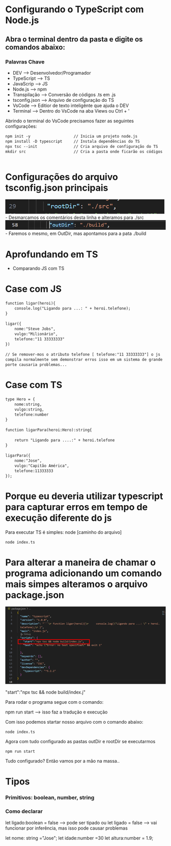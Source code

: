 
# Configurando o TypeScript com Node.js

## Abra o terminal dentro da pasta e digite os comandos abaixo:
### Palavras Chave 
- DEV           -->   Desenvolvedor/Programador
- TypeScript    -->   TS
- JavaScrip     -->   JS
- Node.js       -->   npm 
- Transpilação  -->   Conversão de códigos .ts em .js
- tsconfig.json -->   Arquivo de configuração do TS
- VsCode        -->   Editior de texto inteligênte que ajuda o DEV
- Terminal      -->   Dentro do VsCode na aba Views ou Ctrl + ' 

Abrindo o terminal do VsCode precisamos fazer as seguintes configurações:

```
npm init -y                   // Inicia um projeto node.js
npm install -D typescript     // Instala dependências do TS
npx tsc --init                // Cria arquivo de configuração do TS
mkdir src                     // Cria a pasta onde ficarão os códigos 


```

# Configurações do arquivo tsconfig.json principais


![Alt text](image.png)   - Desmarcamos os comentários desta linha e alteramos para ./src 
![Alt text](image-2.png)- Faremos o mesmo, em OutDir, mas apontamos para a pata ./build 

# Aprofundando em TS

- Comparando JS com TS

# Case com JS
```
function ligar(heroi){
    console.log("Ligando para ...: " + heroi.telefone);
}

ligar({
    nome:"Steve Jobs",
    vulgo:"Milionário",
    telefone:"11 33333333"
})

// Se remover-mos o atributo telefone [ telefone:"11 33333333"] o js compila normalmente sem demonstrar erros isso em um sistema de grande porte causaria problemas...
```

# Case com TS

```
type Hero = {
    nome:string,
    vulgo:string,
    telefone:number
}

function ligarPara(heroi:Hero):string{
    
    return "Ligando para ....:" + heroi.telefone
}

ligarPara({
    nome:"Jose",
    vulgo:"Capitão América",
    telefone:11333333
});

```

# Porque eu deveria utilizar typescript para capturar erros em tempo de execução diferente do js

Para executar TS é simples: node [caminho do arquivo]

```
node index.ts

```

# Para alterar a maneira de chamar o programa adicionando um comando mais simpes alteramos o arquivo package.json

![Alt text](image-5.png)

"start":"npx tsc && node build/index.j"

Para rodar o programa segue com o comando:

npm run start --> isso faz a tradução e execução





Com isso podemos startar nosso arquivo com o comando abaixo:

```
node index.ts

```

Agora com tudo configurado as pastas outDir e rootDir se executarmos 


```
npm run start 

```

Tudo configurado? Então vamos por a mão na massa..

# Tipos

### Primitivos: boolean, number, string 
### Como declarar

let ligado:boolean = false --> pode ser tipado
ou 
let ligado = false --> vai funcionar por inferência, mas isso pode causar problemas

let nome: string ="Jose";
let idade:number =30 
let altura:number = 1.9;

